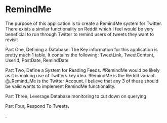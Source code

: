 # RemindMe
The purpose of this application is to create a RemindMe system for Twitter.  There exists a similar functionality on Reddit which I feel would be very beneficial to run through Twitter to remind users of tweets they want to revisit

Part One, Defining a Database.
	The Key information for this application is pretty much 1 table, It contains the following:
	TweetLink, TweetContent, UserId, PostDate, RemindDate

Part Two, Define a System for Reading Feeds.
	#RemindMe would be likely as it is making use of Twitters key idea.
	!RemindMe is the Reddit variant.
	@_Remind_Me is the Twitter Account.
	I believe that any 3 of these should be valid wants to implement RemindMe functionality.

Part Three, Leverage Database monitoring to cut down on querying

Part Four, Respond To Tweets.

.
